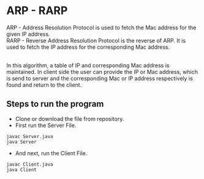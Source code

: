 # ARP - RARP

ARP - Address Resolution Protocol is used to fetch the Mac address for the given IP address.<br/>
RARP - Reverse Address Resolution Protocol is the reverse of ARP. It is used to fetch the IP address for the corresponding Mac address.
<br/><br/>

In this algorithm, a table of IP and corresponding Mac address is maintained. In client side the user can provide the IP or Mac address, which is send to server and 
the corresponding Mac or IP address respectively is found and return to the client.

## Steps to run the program

- Clone or download the file from repository.
- First run the Server File.
```
javac Server.java
java Server
```
- And next, run the Client File.
```
javac Client.java
java Client
```
